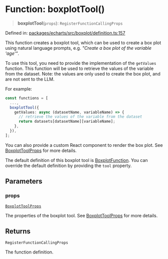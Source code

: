 # Function: boxplotTool()

> **boxplotTool**(`props`): `RegisterFunctionCallingProps`

Defined in: [packages/echarts/src/boxplot/definition.ts:157](https://github.com/GeoDaCenter/openassistant/blob/994a31d776db171047aa7cd650eb798b5317f644/packages/echarts/src/boxplot/definition.ts#L157)

This function creates a boxplot tool, which can be used to create a box plot using natural language prompts, e.g. *"Create a box plot of the variable 'age'"*.

To use this tool, you need to provide the implementation of the `getValues` function.
This function will be used to retrieve the values of the variable from the dataset.
Note: the values are only used to create the box plot, and are not sent to the LLM.

For example:

```ts
const functions = [
  ...,
  boxplotTool({
    getValues: async (datasetName, variableName) => {
      // retrieve the values of the variable from the dataset
      return datasets[datasetName][variableName];
    },
  }),
];
```

You can also provide a custom React component to render the box plot.
See [BoxplotToolProps](../type-aliases/BoxplotToolProps.md) for more details.

The default definition of this boxplot tool is [BoxplotFunction](../variables/BoxplotFunction.md).
You can override the default definition by providing the `tool` property.

## Parameters

### props

[`BoxplotToolProps`](../type-aliases/BoxplotToolProps.md)

The properties of the boxplot tool. See [BoxplotToolProps](../type-aliases/BoxplotToolProps.md) for more details.

## Returns

`RegisterFunctionCallingProps`

The function definition.
